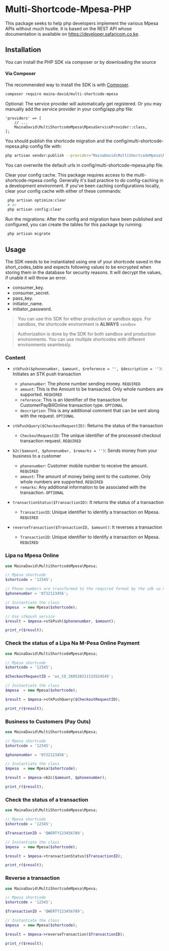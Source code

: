 # Multi-Shortcode-Mpesa-PHP

This package seeks to help php developers implement the various Mpesa APIs without much hustle.
It is based on the REST API whose documentation is available on https://developer.safaricom.co.ke.

## Installation

You can install the PHP SDK via composer or by downloading the source

#### Via Composer

The recommended way to install the SDK is with [Composer](http://getcomposer.org/).

```bash
composer require maina-david/multi-shortcode-mpesa
```

Optional: The service provider will automatically get registered. Or you may manually add the service provider in your config/app.php file:

```
'providers' => [
    // ...
    MainaDavid\MultiShortcodeMpesa\MpesaServiceProvider::class,
];
```

You should publish the shortcode migration and the config/multi-shortcode-mpesa.php config file with:

```bash
php artisan vendor:publish --provider="MainaDavid\MultiShortcodeMpesa\MpesaServiceProvider"
```

You can overwrite the default urls in config/multi-shortcode-mpesa.php file.

Clear your config cache. This package requires access to the multi-shortcode-mpesa config. Generally it's bad practice to do config-caching in a development environment. If you've been caching configurations locally, clear your config cache with either of these commands:

```bash
 php artisan optimize:clear
 # or
 php artisan config:clear
```

Run the migrations: After the config and migration have been published and configured, you can create the tables for this package by running:

```bash
 php artisan migrate
```

## Usage

The SDK needs to be instantiated using one of your shortcode saved in the short_codes_table and expects following values to be encrypted when storing them in the database for security reasons. It will decrypt the values, if unable it will throw an error.

- consumer_key.
- consumer_secret.
- pass_key.
- initiator_name.
- initiator_password.

> You can use this SDK for either production or sandbox apps. For sandbox, the shortcode environment is **ALWAYS** `sandbox`

> Authorization is done by the SDK for both sandbox and production environments. You can use multiple shortcodes with different environments seamlessly.

### Content

- `stkPush($phonenumber, $amount, $reference = '', $description = '')`: Initiates an STK push transaction

  - `phonenumber`: The phone number sending money. `REQUIRED`
  - `amount`: This is the Amount to be transacted. Only whole numbers are supported. `REQUIRED`
  - `reference`: This is an Identifier of the transaction for CustomerPayBillOnline transaction type. `OPTIONAL`
  - `description`: This is any additional comment that can be sent along with the request. `OPTIONAL`

- `stkPushQuery($CheckoutRequestID)`: Returns the status of the transaction

  - `CheckoutRequestID`: The unique identifier of the processed checkout transaction request. `REQUIRED`

- `b2c($amount, $phonenumber, $remarks = '')`: Sends money from your business to a customer

  - `phonenumber`: Customer mobile number to receive the amount. `REQUIRED`
  - `amount`: The amount of money being sent to the customer. Only whole numbers are supported. `REQUIRED`
  - `remarks`: Any additional information to be associated with the transaction. `OPTIONAL`

- `transactionStatus($TransactionID)`: It returns the status of a transaction

  - `TransactionID`: Unique identifier to identify a transaction on Mpesa. `REQUIRED`

- `reverseTransaction($TransactionID, $amount)`: It reverses a transaction

  - `TransactionID`: Unique identifier to identify a transaction on Mpesa. `REQUIRED`

### Lipa na Mpesa Online

```php
use MainaDavid\MultiShortcodeMpesa\Mpesa;

// Mpesa shortcode
$shortcode = '12345';

// Phone numbers are transformed to the required format by the sdk so no worries about the formatting
$phonenumber = '0722123456';

// Instantiate the class
$mpesa  = new Mpesa($shortcode);

// Use stkpush service
$result = $mpesa->stkPush($phonenumber, $amount);

print_r($result);
```

### Check the status of a Lipa Na M-Pesa Online Payment

```php
use MainaDavid\MultiShortcodeMpesa\Mpesa;

// Mpesa shortcode
$shortcode = '12345';

$CheckoutRequestID = 'ws_CO_260520211133524545';

// Instantiate the class
$mpesa  = new Mpesa($shortcode);

$result = $mpesa->stkPushQuery($CheckoutRequestID);

print_r($result);
```

### Business to Customers (Pay Outs)

```php
use MainaDavid\MultiShortcodeMpesa\Mpesa;

// Mpesa shortcode
$shortcode = '12345';

$phonenumber = '0722123456';

// Instantiate the class
$mpesa  = new Mpesa($shortcode);

$result = $mpesa->b2c($amount, $phonenumber);

print_r($result);
```

### Check the status of a transaction

```php
use MainaDavid\MultiShortcodeMpesa\Mpesa;

// Mpesa shortcode
$shortcode = '12345';

$TransactionID = 'QWERTY123456789';

// Instantiate the class
$mpesa  = new Mpesa($shortcode);

$result = $mpesa->transactionStatus($TransactionID);

print_r($result);
```

### Reverse a transaction

```php
use MainaDavid\MultiShortcodeMpesa\Mpesa;

// Mpesa shortcode
$shortcode = '12345';

$TransactionID = 'QWERTY123456789';

// Instantiate the class
$mpesa  = new Mpesa($shortcode);

$result = $mpesa->reverseTransaction($TransactionID);

print_r($result);
```
